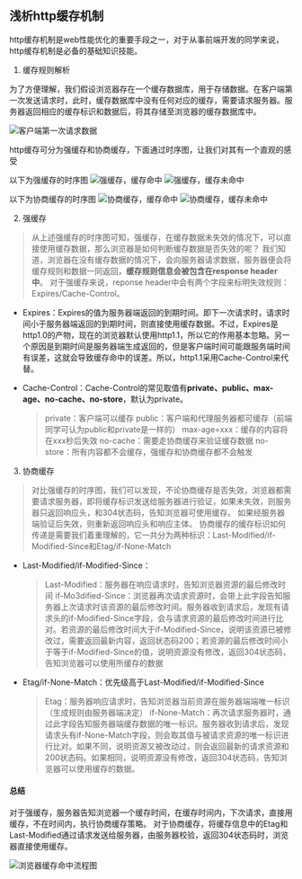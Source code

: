 ## 浅析http缓存机制
http缓存机制是web性能优化的重要手段之一，对于从事前端开发的同学来说，http缓存机制是必备的基础知识技能。

1. 缓存规则解析

  为了方便理解，我们假设浏览器存在一个缓存数据库，用于存储数据。在客户端第一次发送请求时，此时，缓存数据库中没有任何对应的缓存，需要请求服务器。服务器返回相应的缓存标识和数据后，将其存储至浏览器的缓存数据库中。
  
  ![客户端第一次请求数据](https://github.com/yzbest111/Network/blob/dev/images/http1.png)
  
  
  http缓存可分为强缓存和协商缓存，下面通过时序图，让我们对其有一个直观的感受
  
  以下为强缓存的时序图
  ![强缓存，缓存命中](https://github.com/yzbest111/Network/blob/dev/images/http强缓存命中.png)
  ![强缓存，缓存未命中](https://github.com/yzbest111/Network/blob/dev/images/http强缓存未命中.png)
  
  
  以下为协商缓存的时序图
  ![协商缓存，缓存命中](https://github.com/yzbest111/Network/blob/dev/images/协商缓存命中.png)
  ![协商缓存，缓存未命中](https://github.com/yzbest111/Network/blob/dev/images/协商缓存未命中.png)
  
2. 强缓存
  > 从上述强缓存的时序图可知，强缓存，在缓存数据未失效的情况下，可以直接使用缓存数据，那么浏览器是如何判断缓存数据是否失效的呢？
  > 我们知道，浏览器在没有缓存数据的情况下，会向服务器请求数据，服务器便会将缓存规则和数据一同返回，**缓存规则信息会被包含在response header中**。
  > 对于强缓存来说，reponse header中会有两个字段来标明失效规则：Expires/Cache-Control。
  
  * Expires：Expires的值为服务器端返回的到期时间。即下一次请求时，请求时间小于服务器端返回的到期时间，则直接使用缓存数据。不过，Expires是http1.0的产物，现在的浏览器默认使用http1.1，所以它的作用基本忽略。另一个原因是到期时间是服务器端生成返回的，但是客户端时间可能跟服务端时间有误差，这就会导致缓存命中的误差。所以，http1.1采用Cache-Control来代替。

  * Cache-Control：Cache-Control的常见取值有**private、public、max-age、no-cache、no-store**，默认为private。
    > private：客户端可以缓存
    > public：客户端和代理服务器都可缓存（前端同学可认为public和private是一样的）
    > max-age=xxx：缓存的内容将在xxx秒后失效
    > no-cache：需要走协商缓存来验证缓存数据
    > no-store：所有内容都不会缓存，强缓存和协商缓存都不会触发
    > 
3. 协商缓存
  > 对比强缓存的时序图，我们可以发现，不论协商缓存是否失效，浏览器都需要请求服务器，即将缓存标识发送给服务器进行验证，如果未失效，则服务器只返回响应头，和304状态码，告知浏览器可使用缓存。
  > 如果经服务器端验证后失效，则重新返回响应头和响应主体。
  > 协商缓存的缓存标识如何传递是需要我们着重理解的，它一共分为两种标识：Last-Modified/if-Modified-Since和Etag/if-None-Match
  > 
  * Last-Modified/if-Modified-Since：
    > Last-Modified：服务器在响应请求时，告知浏览器资源的最后修改时间
    > if-Mo3dified-Since：浏览器再次请求资源时，会带上此字段告知服务器上次请求时该资源的最后修改时间。服务器收到请求后，发现有请求头的if-Modified-Since字段，会与请求资源的最后修改时间进行比对。若资源的最后修改时间大于if-Modified-Since，说明该资源已被修改过，需要返回最新内容，返回状态码200；若资源的最后修改时间小于等于if-Modified-Since的值，说明资源没有修改，返回304状态码，告知浏览器可以使用所缓存的数据
    
  * Etag/if-None-Match：优先级高于Last-Modified/if-Modified-Since
    > Etag：服务器响应请求时，告知浏览器当前资源在服务器端端唯一标识（生成规则由服务器端决定）
    > if-None-Match：再次请求服务器时，通过此字段告知服务器端缓存数据的唯一标识。服务器收到请求后，发现请求头有if-None-Match字段，则会取其值与被请求资源的唯一标识进行比对。如果不同，说明资源又被改动过，则会返回最新的请求资源和200状态码。如果相同，说明资源没有修改，返回304状态码，告知浏览器可以使用缓存的数据。

#### 总结
对于强缓存，服务器告知浏览器一个缓存时间，在缓存时间内，下次请求，直接用缓存，不在时间内，执行协商缓存策略。 对于协商缓存，将缓存信息中的Etag和Last-Modified通过请求发送给服务器，由服务器校验，返回304状态码时，浏览器直接使用缓存。

![浏览器缓存命中流程图](https://github.com/yzbest111/Network/blob/dev/images/%E7%BC%93%E5%AD%98%E6%97%B6%E5%BA%8F%E5%9B%BE%E6%80%BB%E7%BB%93.png)
